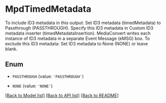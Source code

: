 # MpdTimedMetadata

To include ID3 metadata in this output: Set ID3 metadata (timedMetadata) to Passthrough (PASSTHROUGH). Specify this ID3 metadata in Custom ID3 metadata inserter (timedMetadataInsertion). MediaConvert writes each instance of ID3 metadata in a separate Event Message (eMSG) box. To exclude this ID3 metadata: Set ID3 metadata to None (NONE) or leave blank.

## Enum

* `PASSTHROUGH` (value: `'PASSTHROUGH'`)

* `NONE` (value: `'NONE'`)

[[Back to Model list]](../README.md#documentation-for-models) [[Back to API list]](../README.md#documentation-for-api-endpoints) [[Back to README]](../README.md)


